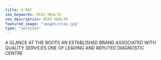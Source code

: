 ```yaml
---
title: X-RAY
seo_keywords: MCKV HEALTH
seo_description: MCKV HEALTH
featured_image: "images/xray.jpg"
type: "services"
---
```


A GLANCE AT THE ROOTS AN ESTABLISHED BRAND ASSOCIATED WITH QUALITY SERVICES ONE OF LEADING AND REPUTED DIAGNOSTIC CENTRE  


